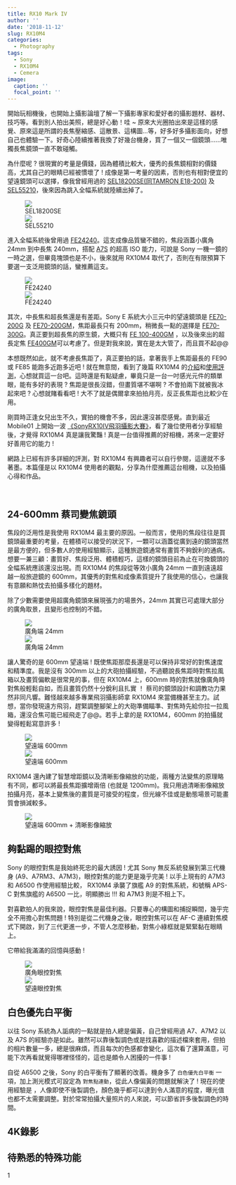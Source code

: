 ```yaml
---
title: RX10 Mark IV
author: ''
date: '2018-11-12'
slug: RX10M4
categories:
  - Photography
tags:
  - Sony
  - RX10M4
  - Cemera
image:
  caption: ''
  focal_point: ''
---
```

開始玩相機後，也開始上攝影論壇了解一下攝影專家和愛好者的攝影題材、器材、技巧等。看到別人拍出美照，總是好心動！哇 ~ 原來大光圈拍出來是這樣的感覺、原來這是所謂的長焦壓縮感、這散景、這構圖...等，好多好多攝影面向，好想自己也體驗一下。好奇心陸續推著我換了好幾台機身，買了一個又一個鏡頭......唯獨長焦鏡頭一直不敢碰觸。

為什麼呢 ? 很現實的考量是價錢，因為體積比較大，優秀的長焦鏡相對的價錢高，尤其自己的眼睛已經被慣壞了 ! 成像是第一考量的因素，否則也有相對便宜的望遠鏡頭可以選擇，像我曾經用過的 [SEL18200SE(同TAMRON E18-200)](https://www.mobile01.com/topicdetail.php?f=254&t=2511877&p=1) 及 [SEL55210](https://www.mobile01.com/topicdetail.php?f=254&t=2401339)，後來因為跳入全幅系統就陸續出掉了。

<figure>  
  <a href="https://flic.kr/p/oAEpv8" target="_blank"><img src="SEL18200SE.jpg">
  </a><figcaption>SEL18200SE</figcaption>
  <a href="https://flic.kr/p/sMJx2T" target="_blank"><img src="SEL55210.jpg">
  </a><figcaption>SEL55210</figcaption>
</figure>

進入全幅系統後曾用過 [FE24240](https://www.mobile01.com/newsdetail/16529/sony-fe-24-240mm-f3-5-6-3-oss)。這支成像品質蠻不錯的，焦段涵蓋小廣角 24mm 到中長焦 240mm，搭配 [A7S](https://www.mobile01.com/topicdetail.php?f=254&t=4736763) 的超高 ISO 能力，可說是 Sony 一機一鏡的一時之選，但畢竟塊頭也是不小，後來就用 RX10M4 取代了，否則在有限預算下要選一支泛用鏡頭的話，蠻推薦這支。

<figure>  
  <a href="https://flic.kr/p/RtNhT9" target="_blank"><img src="FE24240-1.jpg">
  </a><figcaption>FE24240</figcaption>
  <a href="https://flic.kr/p/Rvu49Q" target="_blank"><img src="FE24240-2.jpg">
  </a><figcaption>FE24240</figcaption>
</figure>

其次，中長焦和超長焦還是有差距。Sony E 系統大小三元中的望遠鏡頭是 [FE70-200G](https://www.mobile01.com/newsdetail/14905/sony-fe-70-200mm-f4-g-oss) 及 [FE70-200GM](https://www.mobile01.com/newsdetail/20667/e-mount-sony-fe-70-200mm-f2-8-gm-oss)，焦距最長只有 200mm，稍微長一點的選擇是 [FE70-300G](https://www.mobile01.com/newsdetail/18784/sony-fe-70-300mm-f4-5-5-6-g-oss)。真正要到超長焦的原生鏡，大概只有 [FE 100-400GM](https://www.mobile01.com/newsdetail/22195/sony-fe-100-400mm-f4-5-5-6-gm-oss) ，以及後來出的超長定焦 [FE400GM](https://www.mobile01.com/topicdetail.php?f=254&t=5537385)可以考慮了。但是對我來說，實在是太大管了，而且買不起@@

本想既然如此，就不考慮長焦距了，真正要拍的話，拿著我手上焦距最長的 FE90 或 FE85 能跑多近跑多近吧 ! 就在無意間，看到了幾篇 RX10M4 的[介紹](https://www.mobile01.com/newsdetail/22737/sony-cyber-shot-dsc-rx10m4-24fps-315af)和[使用評測](https://www.techbang.com/posts/55727-sony-rx10m4-interview)，心想就買這一台吧。這時還是有點疑慮，畢竟只是一台一吋感光元件的類單眼，能有多好的表現 ? 焦距是很長沒錯，但畫質堪不堪啊 ? 不會拍兩下就被我冰起來吧 ? 心想就賭看看吧 ! 大不了就是偶爾拿來拍拍月亮，反正長焦距也比較少在用。

剛買時正逢女兒出生不久，實拍的機會不多，因此還沒甚麼感覺。直到最近 Mobile01 上開始一波 [《SonyRX10IV飛羽攝影大賽》](https://www.mobile01.com/topicdetail.php?f=545&t=5588229)，看了幾位使用者分享經驗後，才覺得 RX10M4 真是讓我驚豔 ! 真是一台值得推薦的好相機，將來一定要好好善用它的能力 ! 

網路上已經有許多詳細的評測，對 RX10M4 有興趣者可以自行參閱，這邊就不多著墨。本篇僅是以 RX10M4 使用者的觀點，分享為什麼推薦這台相機，以及拍攝心得和作品。

<br />

## **24-600mm 蔡司變焦鏡頭**

焦段的泛用性是我使用 RX10M4 最主要的原因。一般而言，使用的焦段往往是買鏡頭最重要的考量，在體積可以接受的狀況下，一顆可以涵蓋從廣到遠的鏡頭當然是最方便的，但多數人的使用經驗顯示，這種旅遊鏡通常有畫質不夠銳利的通病。想要一兼三顧：畫質好、焦段泛用、體積輕巧，這樣的鏡頭目前為止在可換鏡頭的全幅系統應該還沒出現。而 RX10M4 的焦段從等效小廣角 24mm 一直到遠遠超越一般旅遊鏡的 600mm，其優秀的對焦和成像素質提升了我使用的信心，也讓我有意願和熱忱去拍攝多樣化的題材。

除了少數需要使用超廣角鏡頭來展現張力的場景外，24mm 其實已可處理大部分的廣角取景，且變形也控制的不錯。

<figure>  
  <a href="https://flic.kr/p/2afc5Cj" target="_blank"><img src="24mm-1.jpg">
  </a><figcaption>廣角端 24mm</figcaption>
    <a href="https://flic.kr/p/26eCgRR" target="_blank"><img src="24mm-2.jpg">
  </a><figcaption>廣角端 24mm</figcaption>
</figure>  

讓人驚奇的是 600mm 望遠端 ! 既使焦距那麼長還是可以保持非常好的對焦速度和精準度。我是沒有 300mm 以上的大砲拍攝經驗，不過聽說長焦距時對焦拉風箱以及畫質偏軟是很常見的事，但在 RX10M4 上，600mm 時的對焦就像廣角時對焦般輕鬆自如，而且畫質仍然十分銳利且扎實 ！ 蔡司的鏡頭設計和調教功力果然非同凡響。難怪越來越多專業飛羽攝影師拿 RX10M4 來當備機甚至主力。試想，當你發現遠方飛羽，趕緊調整腳架上的大砲準備瞄準、對焦時先給你拉一拉風箱，還沒合焦可能已經飛走了@@。若手上拿的是 RX10M4，600mm 的拍攝就變得輕鬆寫意許多 !

<figure>  
  <a href="https://flic.kr/p/FMMzqc" target="_blank"><img src="600mm-1.jpg">
  </a><figcaption>望遠端 600mm</figcaption>
  <a href="https://flic.kr/p/2bqqpXD" target="_blank"><img src="600mm-2.jpg">
  </a><figcaption>望遠端 600mm</figcaption>
</figure>

RX10M4 還內建了智慧增距鏡以及清晰影像縮放的功能，兩種方法變焦的原理略有不同，都可以將最長焦距擴增兩倍 (也就是 1200mm)。我只用過清晰影像縮放拍攝月亮，基本上變焦後的畫質是可接受的程度，但光線不佳或是動態場景可能畫質會損減較多。

<figure>
  <a href="https://flic.kr/p/NtLPne" target="_blank"><img src="1200mm.jpg">
  </a><figcaption>望遠端 600mm + 清晰影像縮放</figcaption>
</figure>


## **夠黏踢的眼控對焦**

Sony 的眼控對焦是我始終死忠的最大誘因 ! 尤其 Sony 無反系統發展到第三代機身 (A9、A7RM3、A7M3)，眼控對焦的能力更是幾乎完美 ! 以手上現有的 A7M3 和 A6500 作使用經驗比較， RX10M4 承襲了旗艦 A9 的對焦系統，和號稱 APS-C 對焦旗艦的 A6500 一比，明顯勝出 !!! 和 A7M3 則是不相上下。

對喜歡拍人的我來說，眼控對焦是最佳利器。只要專心的構圖和捕捉瞬間，幾乎完全不用擔心對焦問題 ! 特別是從二代機身之後，眼控對焦可以在 AF-C 連續對焦模式下開啟，到了三代更進一步，不管人怎麼移動，對焦小綠框就是緊緊黏在眼睛上。

它帶給我滿滿的回憶與感動 !

<figure>
  <a href="https://flic.kr/p/29Ri7x3" target="_blank"><img src="EyeAF-1.jpg">
  </a><figcaption>廣角眼控對焦</figcaption>
  <a href="https://flic.kr/p/QjWFih" target="_blank"><img src="EyeAF-2.jpg">
  </a><figcaption>望遠眼控對焦</figcaption>
</figure>


## **白色優先白平衡**

以往 Sony 系統為人詬病的一點就是拍人總是偏黃，自己曾經用過 A7、A7M2 以及 A7S 的經驗亦是如此。雖然可以靠後製調色或是找喜歡的描述檔來套用，但拍的相片數量一多，總是很麻煩，而且每次的色感都會變化，這次看了還算滿意，可能下次再看就覺得哪裡怪怪的，這也是頗令人困擾的一件事 ! 

自從 A6500 之後，Sony 的白平衡有了顯著的改善。機身多了 `白色優先白平衡` 一項，加上測光模式可設定為 `對焦點連動`，從此人像偏黃的問題就解決了 ! 現在的使用經驗是
，人像即使不後製調色，顏色幾乎都可以達到令人滿意的程度，曝光值也都不太需要調整。對於常常拍攝大量照片的人來說，可以節省許多後製調色的時間。


## **4K錄影**


## **待熟悉的特殊功能**

1


